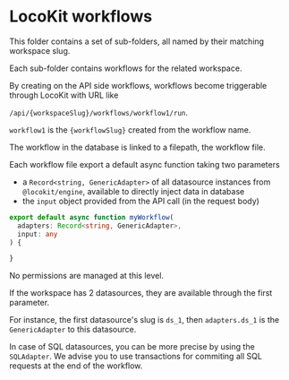 # LocoKit workflows

This folder contains a set of sub-folders,
all named by their matching workspace slug.

Each sub-folder contains workflows for the related workspace.

By creating on the API side workflows,
workflows become triggerable through LocoKit with URL like

`/api/{workspaceSlug}/workflows/workflow1/run`.

`workflow1` is the `{workflowSlug}` created from the workflow name.

The workflow in the database is linked to a filepath,
the workflow file.

Each workflow file export a default async function
taking two parameters
* a `Record<string, GenericAdapter>` of all datasource instances from `@locokit/engine`, available to directly inject data in database
* the `input` object provided from the API call (in the request body)

```ts
export default async function myWorkflow(
  adapters: Record<string, GenericAdapter>,
  input: any
) {

}
```

No permissions are managed at this level.

If the workspace has 2 datasources,
they are available through the first parameter.

For instance, the first datasource's slug is `ds_1`,
then `adapters.ds_1` is the `GenericAdapter` to this datasource.

In case of SQL datasources,
you can be more precise by using the `SQLAdapter`.
We advise you to use transactions for commiting all
SQL requests at the end of the workflow.
